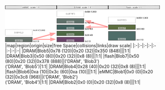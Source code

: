 ![memory map diagram](test_generate_doc_example_three_maps_redux.png)
|map|region|origin|size|free Space|collisions|links|draw scale|
|:-|:-|:-|:-|:-|:-|:-|:-|
|DRAM|<span style='color:(42, 65, 57)'>Blob5</span>|0x78 (120)|0x20 (32)|0x350 (848)|||1:1|
|DRAM|<span style='color:(0, 44, 38)'>Blob3</span>|0x50 (80)|0x20 (32)|0x8 (8)|||1:1|
|flash|<span style='color:(39, 61, 0)'>Blob7</span>|0x50 (80)|0x20 (32)|0x378 (888)||('DRAM', 'Blob3')<BR>('DRAM', 'Blob5')|1:1|
|DRAM|<span style='color:(18, 54, 6)'>Blob4</span>|0x28 (40)|0x20 (32)|0x8 (8)|||1:1|
|flash|<span style='color:(21, 61, 56)'>Blob6</span>|0xa (10)|0x3c (60)|0xa (10)|||1:1|
|eMMC|<span style='color:(55, 68, 60)'>Blob1</span>|0x0 (0)|0x20 (32)|0x3c8 (968)||('DRAM', 'Blob2')<BR>('DRAM', 'Blob4')|1:1|
|DRAM|<span style='color:(57, 6, 56)'>Blob2</span>|0x0 (0)|0x20 (32)|0x8 (8)|||1:1|
